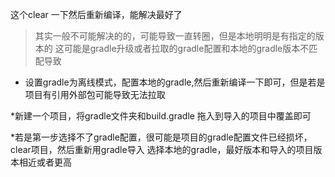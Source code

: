 这个clear 一下然后重新编译，能解决最好了
>其实一般不可能解决的的，可能导致一直转圈，但是本地明明是有指定的版本的
>这可能是gradle升级或者拉取的gradle配置和本地的gradle版本不匹配导致

* 设置gradle为离线模式，配置本地的gradle,然后重新编译一下即可，但是若是项目有引用外部包可能导致无法拉取

*新建一个项目，将gradle文件夹和build.gradle 拖入到导入的项目中覆盖即可

*若是第一步选择不了gradle配置，很可能是项目的gradle配置文件已经损坏，clear项目，然后重新用gradle导入
选择本地的gradle，最好版本和导入的项目版本相近或者更高